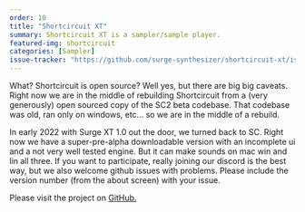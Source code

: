 ```yaml
---
order: 10
title: "Shortcircuit XT"
summary: Shortcircuit XT is a sampler/sample player.
featured-img: shortcircuit
categories: [Sampler]
issue-tracker: "https://github.com/surge-synthesizer/shortcircuit-xt/issues"
---
```


What? Shortcircuit is open source? Well yes, but there are big big caveats. Right now we are in the middle of rebuilding Shortcircuit from a (very generously) open sourced copy of the SC2 beta codebase. That codebase was old, ran only on windows, etc... so we are in the middle of a rebuild.

In early 2022 with Surge XT 1.0 out the door, we turned back to SC. Right now we have a super-pre-alpha downloadable version with an incomplete ui and a not very well tested engine. But it can make sounds on mac win and lin all three. If you want to participate, really joining our discord is the best way, but we also welcome github issues with problems. Please include the version number (from the about screen) with your issue.

Please visit the project on [GitHub.](https://github.com/surge-synthesizer/shortcircuit-xt)
